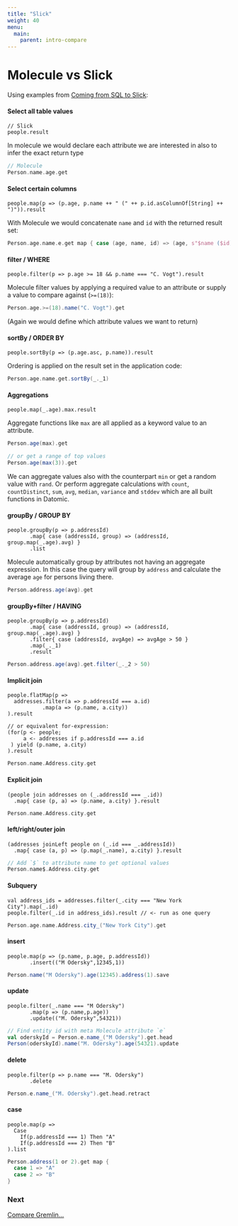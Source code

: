 ```yaml
---
title: "Slick"
weight: 40
menu:
  main:
    parent: intro-compare
---
```


# Molecule vs Slick

Using examples from [Coming from SQL to Slick](http://slick.lightbend.com/doc/3.3.3/sql-to-slick.html#select):

#### Select all table values

```
// Slick
people.result
```
In molecule we would declare each attribute we are interested in also to infer the exact return type
```scala
// Molecule
Person.name.age.get
```

#### Select certain columns

```
people.map(p => (p.age, p.name ++ " (" ++ p.id.asColumnOf[String] ++ ")")).result
```
With Molecule we would concatenate `name` and `id` with the returned result set:
```scala
Person.age.name.e.get map { case (age, name, id) => (age, s"$name ($id)" }
```

#### filter / WHERE

```
people.filter(p => p.age >= 18 && p.name === "C. Vogt").result
```
Molecule filter values by applying a required value to an attribute or supply a value to compare against (`>=(18)`):
```scala
Person.age.>=(18).name("C. Vogt").get
```
(Again we would define which attribute values we want to return)


#### sortBy / ORDER BY

```
people.sortBy(p => (p.age.asc, p.name)).result
```
Ordering is applied on the result set in the application code:
```scala
Person.age.name.get.sortBy(_._1)
```

#### Aggregations

```
people.map(_.age).max.result
```
Aggregate functions like `max` are all applied as a keyword value to an attribute.
```scala
Person.age(max).get

// or get a range of top values
Person.age(max(3)).get
```
We can aggregate values also with the counterpart `min` or get a random value with `rand`. Or perform aggregate calculations with `count`, `countDistinct`, `sum`, `avg`, `median`, `variance` and `stddev` which are all built functions in Datomic.


#### groupBy / GROUP BY

```
people.groupBy(p => p.addressId)
       .map{ case (addressId, group) => (addressId, group.map(_.age).avg) }
       .list
```
Molecule automatically group by attributes not having an aggregate expression. In this case the query will group by `address` and calculate the average `age` for persons living there.
```scala
Person.address.age(avg).get
```

#### groupBy+filter / HAVING

```
people.groupBy(p => p.addressId)
       .map{ case (addressId, group) => (addressId, group.map(_.age).avg) }
       .filter{ case (addressId, avgAge) => avgAge > 50 }
       .map(_._1)
       .result
```
```scala
Person.address.age(avg).get.filter(_._2 > 50)
```

#### Implicit join

```
people.flatMap(p =>
  addresses.filter(a => p.addressId === a.id)
           .map(a => (p.name, a.city))
).result

// or equivalent for-expression:
(for(p <- people;
     a <- addresses if p.addressId === a.id
 ) yield (p.name, a.city)
).result
```
```scala
Person.name.Address.city.get
```

#### Explicit join

```
(people join addresses on (_.addressId === _.id))
  .map{ case (p, a) => (p.name, a.city) }.result
```
```scala
Person.name.Address.city.get
```

#### left/right/outer join

```
(addresses joinLeft people on (_.id === _.addressId))
  .map{ case (a, p) => (p.map(_.name), a.city) }.result
```
```scala
// Add `$` to attribute name to get optional values
Person.name$.Address.city.get
```

#### Subquery

```
val address_ids = addresses.filter(_.city === "New York City").map(_.id)
people.filter(_.id in address_ids).result // <- run as one query
```
```scala
Person.age.name.Address.city_("New York City").get
```

#### insert

```
people.map(p => (p.name, p.age, p.addressId))
       .insert(("M Odersky",12345,1))
```
```scala
Person.name("M Odersky").age(12345).address(1).save
```

#### update

```
people.filter(_.name === "M Odersky")
       .map(p => (p.name,p.age))
       .update(("M. Odersky",54321))
```
```scala
// Find entity id with meta Molecule attribute `e`
val oderskyId = Person.e.name_("M Odersky").get.head
Person(oderskyId).name("M. Odersky").age(54321).update
```

#### delete

```
people.filter(p => p.name === "M. Odersky")
       .delete
```
```scala
Person.e.name_("M. Odersky").get.head.retract
```

#### case

```
people.map(p =>
  Case
    If(p.addressId === 1) Then "A"
    If(p.addressId === 2) Then "B"
).list
```
```scala
Person.address(1 or 2).get map {
  case 1 => "A"
  case 2 => "B"
}
```















### Next

[Compare Gremlin...](/intro/compare/gremlin/)